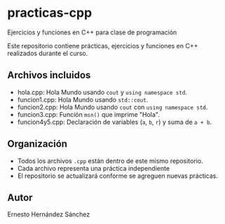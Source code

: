 # practicas-cpp
Ejercicios y funciones en C++ para clase de programación

Este repositorio contiene prácticas, ejercicios y funciones en C++ realizados durante el curso.

## Archivos incluidos

- hola.cpp: Hola Mundo usando `cout` y `using namespace std`.
- funcion1.cpp: Hola Mundo usando `std::cout`.
- funcion2.cpp: Hola Mundo usando `cout` con `using namespace std`.
- funcion3.cpp: Función `msn()` que imprime "Hola".
- funcion4y5.cpp: Declaración de variables (`a`, `b`, `r`) y suma de `a + b`.

## Organización

- Todos los archivos `.cpp` están dentro de este mismo repositorio.
- Cada archivo representa una práctica independiente
- El repositorio se actualizará conforme se agreguen nuevas prácticas.
  
## Autor

Ernesto Hernández Sánchez
